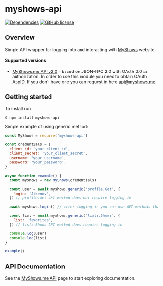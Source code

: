 # myshows-api

[![Dependencies](https://david-dm.org/dotaxe/myshows-api.svg)](https://david-dm.org/dotaxe/myshows-api)
[![GitHub license](https://img.shields.io/github/license/dotaxe/myshows-api.svg)](https://github.com/dotaxe/myshows-api/blob/master/LICENSE)

## Overview
Simple API wrapper for logging into and interacting with [MyShows](https://myshows.me/) website.

#### Supported versions
* [MyShows.me API v2.0](https://api.myshows.me/shared/doc/) - based on JSON-RPC 2.0 with OAuth 2.0 as authorization. In order to use this module you need to obtain OAuth AppID. If you don't have one you can request in here api@myshows.me.

## Getting started

To install run

```
$ npm install myshows-api
```

Simple example of using generic method: 

```javascript
const MyShows = require('myshows-api')

const credentials = {
  client_id: 'your_client_id',
  client_secret: 'your_client_secret',
  username: 'your_username',
  password: 'your_password',
}

async function example() {
  const myshows = new MyShows(credentials)

  const user = await myshows.generic('profile.Get', {
    login: 'Aikenov',
  }) // profile.Get API method does not require logging in

  await myshows.login() // after logging in you can use API methods that require authorization

  const list = await myshows.generic('lists.Shows', {
    list: 'favorites',
  }) // lists.Shows API method does require logging in

  console.log(user)
  console.log(list)
}

example()

```

## API Documentation

See the [MyShows.me API](https://api.myshows.me/) page to start exploring documentation.
